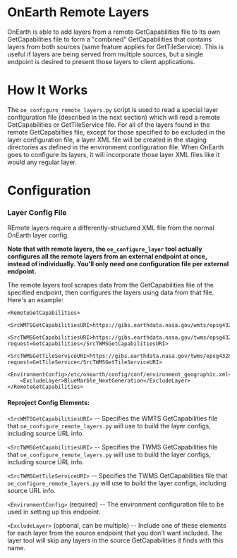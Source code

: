 # OnEarth Remote Layers

OnEarth is able to add layers from a remote GetCapabilities file to its own GetCapabilities file to form a "combined" GetCapabilities that contains layers from both sources (same feature applies for GetTileService). This is useful if layers are being served from multiple sources, but a single endpoint is desired to present those layers to client applications.


# How It Works
The `oe_configure_remote_layers.py` script is used to read a special layer configuration file (described in the next section) which will read a remote GetCapabilities or GetTileService file. For all of the layers found in the remote GetCapabilties file, except for those specified to be excluded in the layer configuration file, a layer XML file will be created in the staging directories as defined in the environment configuration file. When OnEarth goes to configure its layers, it will incorporate those layer XML files like it would any regular layer.


# Configuration

### Layer Config File
REmote layers require a differently-structured XML file from the normal OnEarth layer config. 

**Note that with remote layers, the `oe_configure_layer` tool actually configures all the remote layers from an external endpoint at once, instead of individually. You'll only need one configuration file per external endpoint.**

The remote layers tool scrapes data from the GetCapabilities file of the specified endpoint, then configures the layers using data from that file. Here's an example:

```
<RemoteGetCapabilities>
	<SrcWMTSGetCapabilitiesURI>https://gibs.earthdata.nasa.gov/wmts/epsg4326/best/1.0.0/WMTSCapabilities.xml</SrcWMTSGetCapabilitiesURI>
	<SrcTWMSGetCapabilitiesURI>https://gibs.earthdata.nasa.gov/twms/epsg4326/best/twms.cgi?request=GetCapabilities</SrcTWMSGetCapabilitiesURI>
	<SrcTWMSGetTileServiceURI>https://gibs.earthdata.nasa.gov/twms/epsg4326/best/twms.cgi?request=GetTileService</SrcTWMSGetTileServiceURI>
	<EnvironmentConfig>/etc/onearth/config/conf/environment_geographic.xml</EnvironmentConfig>
	<ExcludeLayer>BlueMarble_NextGeneration</ExcludeLayer>
</RemoteGetCapabilities>
```

#### Reproject Config Elements:

`<SrcWMTSGetCapabilitiesURI>` -- Specifies the WMTS GetCapabilities file that `oe_configure_remote_layers.py` will use to build the layer configs, including source URL info.

`<SrcTWMSGetCapabilitiesURI>` -- Specifies the TWMS GetCapabilities file that `oe_configure_remote_layers.py` will use to build the layer configs, including source URL info.

`<SrcTWMSGetTileServiceURI>` -- Specifies the TWMS GetCapabilities file that `oe_configure_remote_layers.py` will use to build the layer configs, including source URL info.

`<EnvironmentConfig>` (required) -- The environment configuration file to be used in setting up this endpoint.

`<ExcludeLayer>` (optional, can be multiple) -- Include one of these elements for each layer from the source endpoint that you don't want included. The layer tool will skip any layers in the source GetCapabilities it finds with this name.
